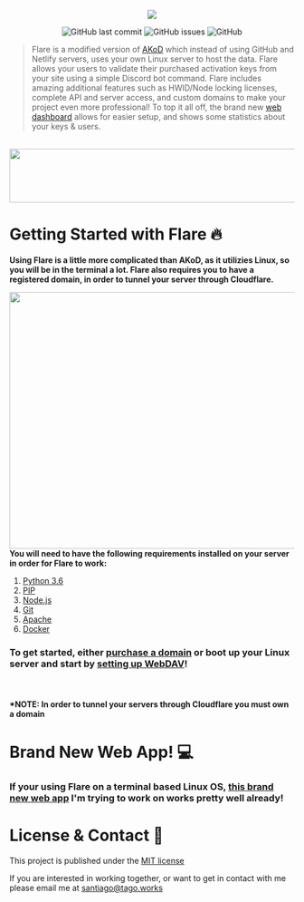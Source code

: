 <div align="center">
    </a>
    <br />
    <img align="center" src="https://cdn.tago.works/apps/flare/img/flaretext.png">
    
   ![GitHub last commit](https://img.shields.io/github/last-commit/tagoworks/flare)
   ![GitHub issues](https://img.shields.io/github/issues-raw/tagoworks/flare)
   ![GitHub](https://img.shields.io/github/license/tagoworks/flare)
    
</div>

> Flare is a modified version of [AKoD](https://github.com/tagoWorks/akod) which instead of using GitHub and Netlify servers, uses your own Linux server to host the data. Flare allows your users to validate their purchased activation keys from your site using a simple Discord bot command. Flare includes amazing additional features such as HWID/Node locking licenses, complete API and server access, and custom domains to make your project even more professional! To top it all off, the brand new [web dashboard](https://github.com/t-a-g-o/flare-dashboard) allows for easier setup, and shows some statistics about your keys & users.

<br />
<div align="center">
<img width="547.8" height="94.6" src="https://cdn.tago.works/apps/flare/img/keyadd.png">
</div>

# Getting Started with Flare 🔥

**Using Flare is a little more complicated than AKoD, as it utilizies Linux, so you will be in the terminal a lot. Flare also requires you to have a registered domain, in order to tunnel your server through Cloudflare.**

<img align="right" width="550.4" height="453.6" src="https://cdn.tago.works/apps/flare/img/compare.png">

**You will need to have the following requirements installed on your server in order for Flare to work:**

   1. [Python 3.6](https://docs.python-guide.org/starting/install3/linux/)
   2. [PIP](https://www.tecmint.com/install-pip-in-linux/)
   3. [Node.js](https://snapcraft.io/node)
   4. [Git](https://git-scm.com/book/en/v2/Getting-Started-Installing-Git)
   5. [Apache](https://github.com/tagoWorks/flare/wiki/Installing-WebDAV#install-apache-web-server)
   6. [Docker](https://github.com/tagoWorks/flare/wiki/Setting-up-Cloudflare#how-to-install-docker-on-ubuntu)

### To get started, either [purchase a domain](https://github.com/tagoWorks/flare/wiki/Getting-a-Domain) or boot up your Linux server and start by [setting up WebDAV](https://github.com/tagoWorks/flare/wiki/Installing-WebDAV)!

<br />

#### *NOTE: In order to tunnel your servers through Cloudflare you must own a domain

# Brand New Web App! 💻
### If your using Flare on a terminal based Linux OS, [this brand new web app](https://github.com/t-a-g-o/flare-dashboard) I'm trying to work on works pretty well already!


# License & Contact 📃
This project is published under the [MIT license](./LICENSE)

If you are interested in working together, or want to get in contact with me please email me at santiago@tago.works
